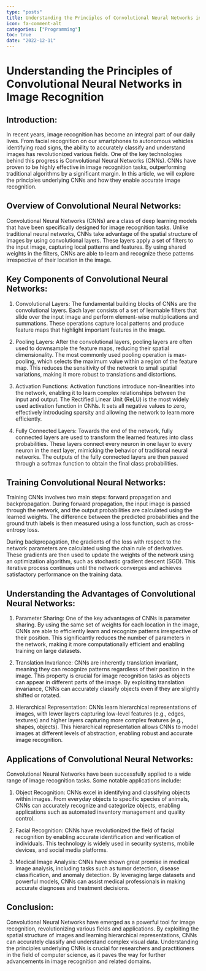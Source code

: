```yaml
---
type: "posts"
title: Understanding the Principles of Convolutional Neural Networks in Image Recognition
icon: fa-comment-alt
categories: ["Programming"]
toc: true
date: "2022-12-11"
---
```




# Understanding the Principles of Convolutional Neural Networks in Image Recognition

## Introduction:

In recent years, image recognition has become an integral part of our daily lives. From facial recognition on our smartphones to autonomous vehicles identifying road signs, the ability to accurately classify and understand images has revolutionized various fields. One of the key technologies behind this progress is Convolutional Neural Networks (CNNs). CNNs have proven to be highly effective in image recognition tasks, outperforming traditional algorithms by a significant margin. In this article, we will explore the principles underlying CNNs and how they enable accurate image recognition.

## Overview of Convolutional Neural Networks:

Convolutional Neural Networks (CNNs) are a class of deep learning models that have been specifically designed for image recognition tasks. Unlike traditional neural networks, CNNs take advantage of the spatial structure of images by using convolutional layers. These layers apply a set of filters to the input image, capturing local patterns and features. By using shared weights in the filters, CNNs are able to learn and recognize these patterns irrespective of their location in the image.

## Key Components of Convolutional Neural Networks:

1. Convolutional Layers: The fundamental building blocks of CNNs are the convolutional layers. Each layer consists of a set of learnable filters that slide over the input image and perform element-wise multiplications and summations. These operations capture local patterns and produce feature maps that highlight important features in the image.

2. Pooling Layers: After the convolutional layers, pooling layers are often used to downsample the feature maps, reducing their spatial dimensionality. The most commonly used pooling operation is max-pooling, which selects the maximum value within a region of the feature map. This reduces the sensitivity of the network to small spatial variations, making it more robust to translations and distortions.

3. Activation Functions: Activation functions introduce non-linearities into the network, enabling it to learn complex relationships between the input and output. The Rectified Linear Unit (ReLU) is the most widely used activation function in CNNs. It sets all negative values to zero, effectively introducing sparsity and allowing the network to learn more efficiently.

4. Fully Connected Layers: Towards the end of the network, fully connected layers are used to transform the learned features into class probabilities. These layers connect every neuron in one layer to every neuron in the next layer, mimicking the behavior of traditional neural networks. The outputs of the fully connected layers are then passed through a softmax function to obtain the final class probabilities.

## Training Convolutional Neural Networks:

Training CNNs involves two main steps: forward propagation and backpropagation. During forward propagation, the input image is passed through the network, and the output probabilities are calculated using the learned weights. The difference between the predicted probabilities and the ground truth labels is then measured using a loss function, such as cross-entropy loss.

During backpropagation, the gradients of the loss with respect to the network parameters are calculated using the chain rule of derivatives. These gradients are then used to update the weights of the network using an optimization algorithm, such as stochastic gradient descent (SGD). This iterative process continues until the network converges and achieves satisfactory performance on the training data.

## Understanding the Advantages of Convolutional Neural Networks:

1. Parameter Sharing: One of the key advantages of CNNs is parameter sharing. By using the same set of weights for each location in the image, CNNs are able to efficiently learn and recognize patterns irrespective of their position. This significantly reduces the number of parameters in the network, making it more computationally efficient and enabling training on large datasets.

2. Translation Invariance: CNNs are inherently translation invariant, meaning they can recognize patterns regardless of their position in the image. This property is crucial for image recognition tasks as objects can appear in different parts of the image. By exploiting translation invariance, CNNs can accurately classify objects even if they are slightly shifted or rotated.

3. Hierarchical Representation: CNNs learn hierarchical representations of images, with lower layers capturing low-level features (e.g., edges, textures) and higher layers capturing more complex features (e.g., shapes, objects). This hierarchical representation allows CNNs to model images at different levels of abstraction, enabling robust and accurate image recognition.

## Applications of Convolutional Neural Networks:

Convolutional Neural Networks have been successfully applied to a wide range of image recognition tasks. Some notable applications include:

1. Object Recognition: CNNs excel in identifying and classifying objects within images. From everyday objects to specific species of animals, CNNs can accurately recognize and categorize objects, enabling applications such as automated inventory management and quality control.

2. Facial Recognition: CNNs have revolutionized the field of facial recognition by enabling accurate identification and verification of individuals. This technology is widely used in security systems, mobile devices, and social media platforms.

3. Medical Image Analysis: CNNs have shown great promise in medical image analysis, including tasks such as tumor detection, disease classification, and anomaly detection. By leveraging large datasets and powerful models, CNNs can assist medical professionals in making accurate diagnoses and treatment decisions.

## Conclusion:

Convolutional Neural Networks have emerged as a powerful tool for image recognition, revolutionizing various fields and applications. By exploiting the spatial structure of images and learning hierarchical representations, CNNs can accurately classify and understand complex visual data. Understanding the principles underlying CNNs is crucial for researchers and practitioners in the field of computer science, as it paves the way for further advancements in image recognition and related domains.